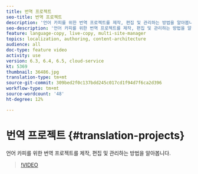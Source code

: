 ```yaml
---
title: 번역 프로젝트
seo-title: 번역 프로젝트
description: '언어 카피를 위한 번역 프로젝트를 제작, 편집 및 관리하는 방법을 알아봅니다. '
seo-description: '언어 카피를 위한 번역 프로젝트를 제작, 편집 및 관리하는 방법을 알아봅니다.  '
feature: language-copy, live-copy, multi-site-manager
topics: localization, authoring, content-architecture
audience: all
doc-type: feature video
activity: use
version: 6.3, 6.4, 6.5, cloud-service
kt: 5369
thumbnail: 36486.jpg
translation-type: tm+mt
source-git-commit: 309bed2f0c137bdd245c017cd1f94d7f6ca2d396
workflow-type: tm+mt
source-wordcount: '48'
ht-degree: 12%

---
```



# 번역 프로젝트 {#translation-projects}

언어 카피를 위한 번역 프로젝트를 제작, 편집 및 관리하는 방법을 알아봅니다.

>[!VIDEO](https://video.tv.adobe.com/v/36486?quality=12&learn=on)
